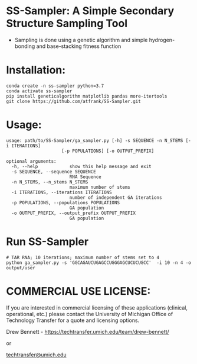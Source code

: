# SS-Sampler: A Simple Secondary Structure Sampling Tool
* Sampling is done using a genetic algorithm and simple hydrogen-bonding and base-stacking fitness function
# Installation:

```
conda create -n ss-sampler python=3.7
conda activate ss-sampler
pip install geneticalgorithm matplotlib pandas more-itertools
git clone https://github.com/atfrank/SS-Sampler.git
```

# Usage:
```
usage: path/to/SS-Sampler/ga_sampler.py [-h] -s SEQUENCE -n N_STEMS [-i ITERATIONS]
                     [-p POPULATIONS] [-o OUTPUT_PREFIX]

optional arguments:
  -h, --help            show this help message and exit
  -s SEQUENCE, --sequence SEQUENCE
                        RNA Sequence
  -n N_STEMS, --n_stems N_STEMS
                        maximum number of stems
  -i ITERATIONS, --iterations ITERATIONS
                        number of independent GA iterations
  -p POPULATIONS, --populations POPULATIONS
                        GA population
  -o OUTPUT_PREFIX, --output_prefix OUTPUT_PREFIX
                        GA population
```

# Run SS-Sampler
```shell
# TAR RNA; 10 iterations; maximum number of stems set to 4
python ga_sampler.py -s 'GGCAGAUCUGAGCCUGGGAGCUCUCUGCC'  -i 10 -n 4 -o output/user
```

# COMMERCIAL USE LICENSE:

If you are interested in commercial licensing of these applications (clinical, operational, etc.) please contact the University of Michigan Office of Technology Transfer for a quote and licensing options.

Drew Bennett - https://techtransfer.umich.edu/team/drew-bennett/

or

techtransfer@umich.edu
